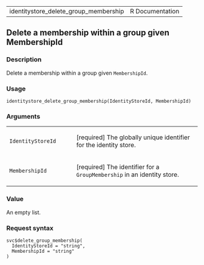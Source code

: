 <table style="width: 100%;">
<tbody>
<tr class="odd">
<td>identitystore_delete_group_membership</td>
<td style="text-align: right;">R Documentation</td>
</tr>
</tbody>
</table>

## Delete a membership within a group given MembershipId

### Description

Delete a membership within a group given `MembershipId`.

### Usage

    identitystore_delete_group_membership(IdentityStoreId, MembershipId)

### Arguments

<table>
<colgroup>
<col style="width: 35%" />
<col style="width: 65%" />
</colgroup>
<tbody>
<tr class="odd">
<td><code
id="identitystore_delete_group_membership_:_IdentityStoreId">IdentityStoreId</code></td>
<td><p>[required] The globally unique identifier for the identity
store.</p></td>
</tr>
<tr class="even">
<td><code
id="identitystore_delete_group_membership_:_MembershipId">MembershipId</code></td>
<td><p>[required] The identifier for a <code>GroupMembership</code> in
an identity store.</p></td>
</tr>
</tbody>
</table>

### Value

An empty list.

### Request syntax

    svc$delete_group_membership(
      IdentityStoreId = "string",
      MembershipId = "string"
    )
